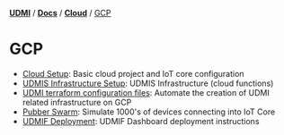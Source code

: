 [**UDMI**](../../../) / [**Docs**](../../) / [**Cloud**](../) / [GCP](#)

# GCP

- [Cloud Setup](cloud_setup.md): Basic cloud project and IoT core configuration
- [UDMIS Infrastructure Setup](udmis.md): UDMIS Infrastructure (cloud functions) 
- [UDMI terraform configuration files](terraform.md): Automate the creation of UDMI related infrastructure on GCP
- [Pubber Swarm](swarm.md): Simulate 1000's of devices connecting into IoT Core
- [UDMIF Deployment](../../../udmif/deploy.md): UDMIF Dashboard deployment instructions 
